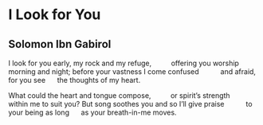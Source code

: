 # I Look for You
## Solomon Ibn Gabirol
I look for you early,
my rock and my refuge,
         offering you worship
     morning and night;
before your vastness
I come confused
          and afraid, for you see
     the thoughts of my heart.

What could the heart
and tongue compose,
         or spirit’s strength
     within me to suit you?
But song soothes you
and so I’ll give praise
          to your being as long
     as your breath-in-me moves.
